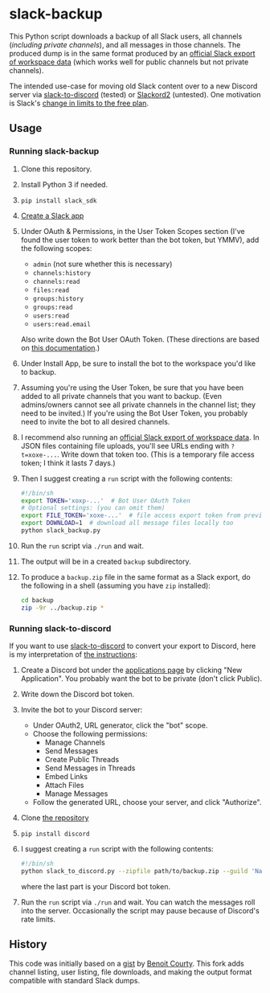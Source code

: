 # slack-backup

This Python script downloads a backup of all Slack users, all channels
(*including private channels*), and all messages in those channels.
The produced dump is in the same format produced by an
[official Slack export of workspace data](https://slack.com/help/articles/201658943-Export-your-workspace-data)
(which works well for public channels but not private channels).

The intended use-case for moving old Slack content over to a new
Discord server via
[slack-to-discord](https://github.com/pR0Ps/slack-to-discord)
(tested) or
[Slackord2](https://github.com/thomasloupe/Slackord2) (untested).
One motivation is Slack's
[change in limits to the free plan](https://slack.com/help/articles/7050776459923-Pricing-changes-for-the-Pro-plan-and-updates-to-the-Free-plan).

## Usage

### Running slack-backup

1. Clone this repository.
2. Install Python 3 if needed.
3. `pip install slack_sdk`
4. [Create a Slack app](https://api.slack.com/apps/new)
5. Under OAuth &amp; Permissions, in the User Token Scopes section
   (I've found the user token to work better than the bot token, but YMMV),
   add the following scopes:

   * `admin` (not sure whether this is necessary)
   * `channels:history`
   * `channels:read`
   * `files:read`
   * `groups:history`
   * `groups:read`
   * `users:read`
   * `users:read.email`

   Also write down the Bot User OAuth Token.
   (These directions are based on
   [this documentation](https://github.com/docmarionum1/slack-archive-bot).)
6. Under Install App, be sure to install the bot to the workspace
   you'd like to backup.
7. Assuming you're using the User Token, be sure that you have been added to
   all private channels that you want to backup.  (Even admins/owners cannot
   see all private channels in the channel list; they need to be invited.)
   If you're using the Bot User Token, you probably need to invite the bot
   to all desired channels.
8. I recommend also running an
   [official Slack export of workspace data](https://slack.com/help/articles/201658943-Export-your-workspace-data).
   In JSON files containing file uploads, you'll see URLs ending with
   `?t=xoxe-...`.  Write down that token too.
   (This is a temporary file access token; I think it lasts 7 days.)
9. Then I suggest creating a `run` script with the following contents:

   ```sh
   #!/bin/sh
   export TOKEN='xoxp-...'  # Bot User OAuth Token
   # Optional settings: (you can omit them)
   export FILE_TOKEN='xoxe-...'  # file access export token from previous step
   export DOWNLOAD=1  # download all message files locally too
   python slack_backup.py
   ```
10. Run the `run` script via `./run` and wait.
11. The output will be in a created `backup` subdirectory.
12. To produce a `backup.zip` file in the same format as a Slack export,
    do the following in a shell (assuming you have `zip` installed):

    ```sh
    cd backup
    zip -9r ../backup.zip *
    ```

### Running slack-to-discord

If you want to use [slack-to-discord](https://github.com/pR0Ps/slack-to-discord)
to convert your export to Discord, here is my interpretation of
[the instructions](https://github.com/pR0Ps/slack-to-discord#instructions):

1. Create a Discord bot under the
   [applications page](https://discord.com/developers/applications)
   by clicking "New Application".
   You probably want the bot to be private (don't click Public).
2. Write down the Discord bot token.
3. Invite the bot to your Discord server:
   * Under OAuth2, URL generator, click the "bot" scope.
   * Choose the following permissions:
     * Manage Channels
     * Send Messages
     * Create Public Threads
     * Send Messages in Threads
     * Embed Links
     * Attach Files
     * Manage Messages
   * Follow the generated URL, choose your server, and click "Authorize".
4. Clone [the repository](https://github.com/pR0Ps/slack-to-discord)
5. `pip install discord`
6. I suggest creating a `run` script with the following contents:

   ```sh
   #!/bin/sh
   python slack_to_discord.py --zipfile path/to/backup.zip --guild 'Name of Server' --token MTA...
   ```

   where the last part is your Discord bot token.
7. Run the `run` script via `./run` and wait.
   You can watch the messages roll into the server.
   Occasionally the script may pause because of Discord's rate limits.

## History

This code was initially based on a
[gist](https://gist.github.com/benoit-cty/a5855dea9a4b7af03f1f53c07ee48d3c)
by [Benoit Courty](https://gist.github.com/benoit-cty).
This fork adds channel listing, user listing, file downloads, and
making the output format compatible with standard Slack dumps.
